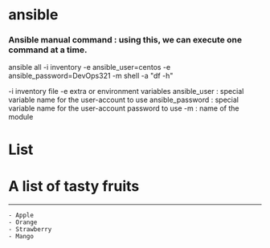 # ansible
### Ansible manual command : using this, we can execute one command at a time.
ansible all -i inventory -e ansible_user=centos -e ansible_password=DevOps321 -m shell -a "df -h"


-i inventory file
-e extra or environment variables
ansible_user : special variable name for the user-account to use
ansible_password : special variable name for the user-account password to use
-m : name of the module

# List
# A list of tasty fruits
---
    - Apple
    - Orange
    - Strawberry
    - Mango